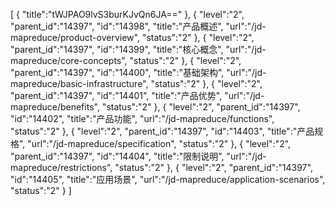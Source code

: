 [
	{
		"title":"tWJPAO9lvS3burKJvQn6JA=="
	},
	{
		"level":"2",
		"parent_id":"14397",
		"id":"14398",
		"title":"产品概述",
		"url":"/jd-mapreduce/product-overview",
		"status":"2"
	},
	{
		"level":"2",
		"parent_id":"14397",
		"id":"14399",
		"title":"核心概念",
		"url":"/jd-mapreduce/core-concepts",
		"status":"2"
	},
	{
		"level":"2",
		"parent_id":"14397",
		"id":"14400",
		"title":"基础架构",
		"url":"/jd-mapreduce/basic-infrastructure",
		"status":"2"
	},
	{
		"level":"2",
		"parent_id":"14397",
		"id":"14401",
		"title":"产品优势",
		"url":"/jd-mapreduce/benefits",
		"status":"2"
	},
	{
		"level":"2",
		"parent_id":"14397",
		"id":"14402",
		"title":"产品功能",
		"url":"/jd-mapreduce/functions",
		"status":"2"
	},
	{
		"level":"2",
		"parent_id":"14397",
		"id":"14403",
		"title":"产品规格",
		"url":"/jd-mapreduce/specification",
		"status":"2"
	},
	{
		"level":"2",
		"parent_id":"14397",
		"id":"14404",
		"title":"限制说明",
		"url":"/jd-mapreduce/restrictions",
		"status":"2"
	},
	{
		"level":"2",
		"parent_id":"14397",
		"id":"14405",
		"title":"应用场景",
		"url":"/jd-mapreduce/application-scenarios",
		"status":"2"
	}
]